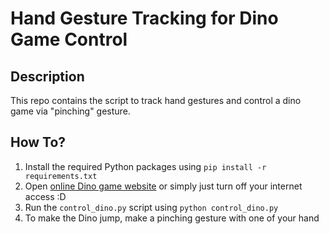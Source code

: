 # Hand Gesture Tracking for Dino Game Control

## Description
This repo contains the script to track hand gestures and control a dino game via "pinching" gesture.

## How To?
1. Install the required Python packages using `pip install -r requirements.txt`
2. Open [online Dino game website](https://dinosaurgame.app/) or simply just turn off your internet access :D
3. Run the `control_dino.py` script using `python control_dino.py`
4. To make the Dino jump, make a pinching gesture with one of your hand